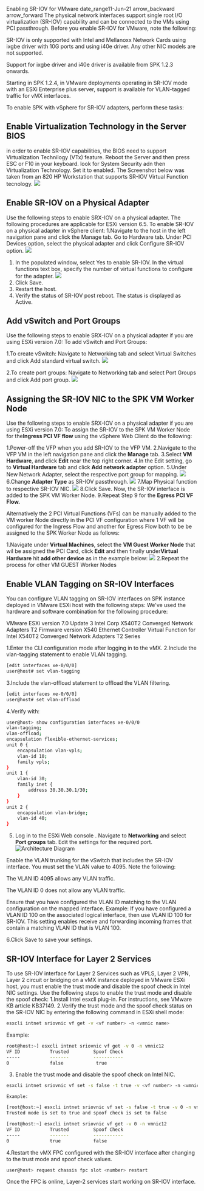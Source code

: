 Enabling SR-IOV for VMware
date_range11-Jun-21
arrow_backward arrow_forward
The physical network interfaces support single root I/O virtualization (SR-IOV) capability and can be connected to the VMs using PCI passthrough. Before you enable SR-IOV for VMware, note the following:

SR-IOV is only supported with Intel and Mellanoxx Network Cards using ixgbe driver with 10G ports and using i40e driver. Any other NIC models are not supported.

Support for ixgbe driver and i40e driver is available from SPK 1.2.3 onwards.

Starting in SPK 1.2.4, in VMware deployments operating in SR-IOV mode with an ESXi Enterprise plus server, support is available for VLAN-tagged traffic for vMX interfaces.

To enable SPK with vSphere for SR-IOV adapters, perform these tasks:

## **Enable Virtualization Technology in the Server BIOS**
in order to enable SR-IOV capabilities, the BIOS need to support Virtualization Technilogy (VTx) feature. Reboot the Server and then press ESC or F10 in your keyboard. look for System Security adn then Virtualization Technology. Set it to enabled. The Screenshot below was taken from an 820 HP Workstation that supports SR-IOV Virtual Function tecnology.
![](./images/bios-setting.png)


## **Enable SR-IOV on a Physical Adapter**

Use the following steps to enable SRX-IOV on a physical adapter. The following procedures are applicable for ESXi version 6.5.
To enable SR-IOV on a physical adapter in vSphere client:
1.Navigate to the host in the left navigation pane and click the Manage tab. Go to Hardware tab. Under PCI Devices option, select the physical adapter and click Configure SR-IOV option. 
![](./images/sr-iov-config-1.png)
1. In the populated window, select Yes to enable SR-IOV. In the virtual functions text box, specify the number of virtual functions to configure for the adapter.
![](./images/sr-iov-config-2.png)
1. Click Save.
1. Restart the host.
1. Verify the status of SR-IOV post reboot. The status is displayed as Active. 

## **Add vSwitch and Port Groups**

Use the following steps to enable SRX-IOV on a physical adapter if you are using ESXi version 7.0:
To add vSwitch and Port Groups:

1.To create vSwitch: Navigate to Networking tab and select Virtual Switches and click Add standard virtual switch. 
![](./images/sr-iov-config-3.png)

2.To create port groups: Navigate to Networking tab and select Port Groups and click Add port group.
![](./images/sr-iov-config-4.png)

## **Assigning the SR-IOV NIC to the SPK VM Worker Node**

Use the following steps to enable SRX-IOV on a physical adapter if you are using ESXi version 7.0:
To assign the SR-IOV to the SPK VM Worker Node for the**Ingress PCI VF flow** using the vSphere Web Client do the following:

1.Power-off the VFP when you add SR-IOV to the VFP VM.
2.Navigate to the VFP VM in the left navigation pane and click the **Manage** tab.
3.Select **VM Hardware**, and click **Edit** near the top right corner.
4.In the Edit setting, go to **Virtual Hardware** tab and click **Add network adapter** option.
5.Under New Network Adapter, select the respective port group for mapping. 
![](./images/sr-iov-config-5.png)
6.Change **Adapter Type** as SR-IOV passthrough.
![](./images/sr-iov-config-6.png)
7.Map Physical function to respective SR-IOV NIC. 
![](./images/sr-iov-config-7.png)
8.Click Save.
Now, the SR-IOV interface is added to the SPK VM Worker Node.
9.Repeat Step 9 for the **Egress PCI VF Flow.**

Alternatively the 2 PCI Virtual Functions (VFs) can be manually added to the VM worker Node directly in the PCI VF configuration where 1 VF will be configured for the Ingress Flow and another for Egress Flow both to be be assigned to the SPK Worker Node as follows:

1.Navigate under **Virtual Machines**, select the **VM Guest Worker Node** that wil be assigned the PCI Card, click **Edit** and then finally under**Virtual Hardware** hit **add other device** as in the example below:
![](./images/sr-iov-config-9.png)
2.Repeat the process for other VM GUEST Worker Nodes

## **Enable VLAN Tagging on SR-IOV Interfaces**

You can configure VLAN tagging on SR-IOV interfaces on SPK instance deployed in VMware ESXi host with the following steps:
We've used the hardware and software combination for the following procedure:

VMware ESXi version 7.0 Update 3
Intel Corp X540T2 Converged Network Adapters T2
Firmware version X540 Ethernet Controller Virtual Function for Intel X540T2 Converged Network Adapters T2 Series

1.Enter the CLI configuration mode after logging in to the vMX.
2.Include the vlan-tagging statement to enable VLAN tagging.
   ```bash
   [edit interfaces xe-0/0/0]
   user@host# set vlan-tagging
   ```
3.Include the vlan-offload statement to offload the VLAN filtering.
   ```bash
   [edit interfaces xe-0/0/0]
   user@host# set vlan-offload
   ```
4.Verify with:
```bash
user@host> show configuration interfaces xe-0/0/0 
vlan-tagging;
vlan-offload;
encapsulation flexible-ethernet-services;
unit 0 {
    encapsulation vlan-vpls;
    vlan-id 10;
    family vpls;
}
unit 1 {
    vlan-id 30;
    family inet {
        address 30.30.30.1/30;
    }
}
unit 2 {
    encapsulation vlan-bridge;
    vlan-id 40;
}
```
5. Log in to the ESXi Web console . Navigate to **Networking** and select **Port groups** tab. Edit the settings for the required port.
![Architecture Diagram](.images/sr-iov-config-8.png)

Enable the VLAN trunking for the vSwitch that includes the SR-IOV interface. You must set the VLAN value to 4095.
Note the following:

The VLAN ID 4095 allows any VLAN traffic.

The VLAN ID 0 does not allow any VLAN traffic.

Ensure that you have configured the VLAN ID matching to the VLAN configuration on the mapped interface. Example: If you have configured a VLAN ID 100 on the associated logical interface, then use VLAN ID 100 for SR-IOV. This setting enables receive and forwarding incoming frames that contain a matching VLAN ID that is VLAN 100.

6.Click Save to save your settings.

## **SR-IOV Interface for Layer 2 Services**

To use SR-IOV interface for Layer 2 Services such as VPLS, Layer 2 VPN, Layer 2 circuit or bridging on a vMX instance deployed in VMware ESXi host, you must enable the trust mode and disable the spoof check in Intel NIC settings. Use the following steps to enable the trust mode and disable the spoof check:
1.Install Intel esxcli plug-in. For instructions, see VMware KB article KB37149.
2.Verify the trust mode and the spoof check status on the SR-IOV NIC by entering the following command in ESXi shell mode:
   ```bash
   esxcli intnet sriovnic vf get -v <vf number> -n <vmnic name>
   ```
Example:

```bash
root@host:~] esxcli intnet sriovnic vf get -v 0 -n vmnic12
VF ID           Trusted         Spoof Check
-----           -------         -----------
0               false            true
```
3. Enable the trust mode and disable the spoof check on Intel NIC.
```bash
esxcli intnet sriovnic vf set -s false -t true -v <vf number> -n <vmnic name>
```
    Example:

```bash
[root@host:~] esxcli intnet sriovnic vf set -s false -t true -v 0 -n vmnic12
Trusted mode is set to true and spoof check is set to false
```
```bash
[root@host:~] esxcli intnet sriovnic vf get -v 0 -n vmnic12
VF ID           Trusted         Spoof Check
-----           -------         -----------
0               true            false
```
4.Restart the vMX FPC configured with the SR-IOV interface after changing to the trust mode and spoof check values.
```bash
user@host> request chassis fpc slot <number> restart
```
Once the FPC is online, Layer-2 services start working on SR-IOV interface.
